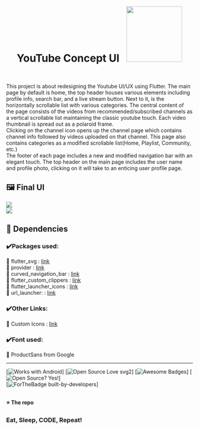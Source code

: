 <h1 align='center'> YouTube Concept UI   &nbsp  <img src="https://i.ibb.co/zb54Sds/yt.gif" width="150" /> </h1> <br>

This project is about redesigning the Youtube UI/UX using Flutter. The main page by default is home, the top header houses various elements including profile info, search bar, and a live stream button. Next to it, is the horizontally scrollable list with various categories. The central content of the page consists of the videos from recommended/subscribed channels as a vertical scrollable list maintaining the classic youtube touch. Each video thumbnail is spread out as a polaroid frame.<br>
Clicking on the channel icon opens up the channel page which contains channel info followed by videos uploaded on that channel. This page also contains categories as a modified scrollable list(Home, Playlist, Community, etc.) <br>
The footer of each page includes a new and modified navigation bar with an elegant touch. The top header on the main page includes the user name and profile photo, clicking on it will take to an enticing user profile page.


## 🖼️ Final UI <br>

<img src="/promogif.gif?raw=true">
<br>

<img src="https://i.ibb.co/6sKCXgy/main-thubnai-XL.jpg">


## 💠 Dependencies <br>
### ✔️Packages used:<br>
🔹 flutter_svg : [link](https://pub.dev/packages/flutter_svg)<br>
🔹 provider : [link](https://pub.dev/packages/provider)<br>
🔹 curved_navigation_bar : [link](https://pub.dev/packages/curved_navigation_bar)<br>
🔹 flutter_custom_clippers : [link](https://pub.dev/packages/flutter_custom_clippers)<br>
🔹 flutter_launcher_icons : [link](https://pub.dev/packages/flutter_launcher_icons)<br>
🔹 url_launcher: : [link](https://pub.dev/packages/url_launcher)<br>
### ✔️Other Links:<br>
🔹 Custom Icons : [link](https://medium.com/flutterpub/how-to-use-custom-icons-in-flutter-834a079d977)<br>
### ✔️Font used:<br>
🔹 ProductSans from Google



-----------------------------------------------------------------

[![Works with Android](https://img.shields.io/badge/Works_with-Android-green?style=flat-square)]
[![Open Source Love svg2](https://badges.frapsoft.com/os/v2/open-source.svg?v=103)]
[![Awesome Badges](https://img.shields.io/badge/badges-awesome-green.svg)]
[![Open Source? Yes!](https://badgen.net/badge/Open%20Source%20%3F/Yes%21/blue?icon=github)] <br>
[![ForTheBadge built-by-developers](http://ForTheBadge.com/images/badges/built-by-developers.svg)]
<br>
<br>

**⭐ The repo**



### Eat, Sleep, CODE, Repeat!





